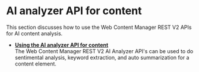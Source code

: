 # AI analyzer API for content

This section discusses how to use the Web Content Manager REST V2 APIs for AI content analysis.

-   **[Using the AI analyzer API for content](wcm_rest_content_ai_analysis.md)**  
The Web Content Manager REST V2 AI Analyzer API's can be used to do sentimental analysis, keyword extraction, and auto summarization for a content element.